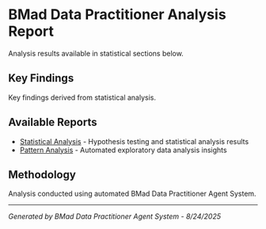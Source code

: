 # BMad Data Practitioner Analysis Report

Analysis results available in statistical sections below.

## Key Findings

Key findings derived from statistical analysis.

## Available Reports

- [Statistical Analysis](/reports) - Hypothesis testing and statistical analysis results
- [Pattern Analysis](/analysis) - Automated exploratory data analysis insights

## Methodology

Analysis conducted using automated BMad Data Practitioner Agent System.

---

*Generated by BMad Data Practitioner Agent System - 8/24/2025*